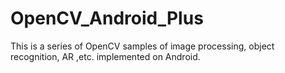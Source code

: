 # OpenCV_Android_Plus
This is a series of OpenCV samples of image processing, object recognition, AR ,etc. implemented on Android.
